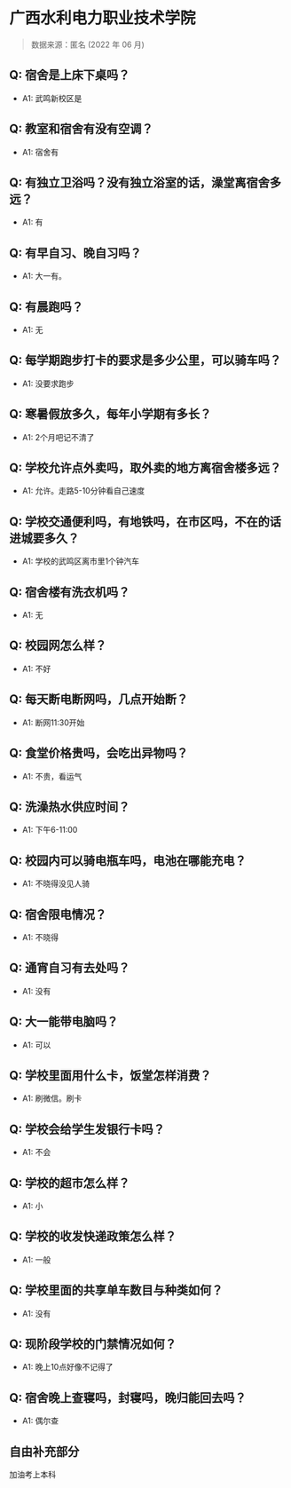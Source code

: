 # 广西水利电力职业技术学院

> 数据来源：匿名 (2022 年 06 月)

## Q: 宿舍是上床下桌吗？

- A1: 武鸣新校区是

## Q: 教室和宿舍有没有空调？

- A1: 宿舍有

## Q: 有独立卫浴吗？没有独立浴室的话，澡堂离宿舍多远？

- A1: 有

## Q: 有早自习、晚自习吗？

- A1: 大一有。

## Q: 有晨跑吗？

- A1: 无

## Q: 每学期跑步打卡的要求是多少公里，可以骑车吗？

- A1: 没要求跑步

## Q: 寒暑假放多久，每年小学期有多长？

- A1: 2个月吧记不清了

## Q: 学校允许点外卖吗，取外卖的地方离宿舍楼多远？

- A1: 允许。走路5-10分钟看自己速度

## Q: 学校交通便利吗，有地铁吗，在市区吗，不在的话进城要多久？

- A1: 学校的武鸣区离市里1个钟汽车

## Q: 宿舍楼有洗衣机吗？

- A1: 无

## Q: 校园网怎么样？

- A1: 不好

## Q: 每天断电断网吗，几点开始断？

- A1: 断网11:30开始

## Q: 食堂价格贵吗，会吃出异物吗？

- A1: 不贵，看运气

## Q: 洗澡热水供应时间？

- A1: 下午6-11:00

## Q: 校园内可以骑电瓶车吗，电池在哪能充电？

- A1: 不晓得没见人骑

## Q: 宿舍限电情况？

- A1: 不晓得

## Q: 通宵自习有去处吗？

- A1: 没有

## Q: 大一能带电脑吗？

- A1: 可以

## Q: 学校里面用什么卡，饭堂怎样消费？

- A1: 刷微信。刷卡

## Q: 学校会给学生发银行卡吗？

- A1: 不会

## Q: 学校的超市怎么样？

- A1: 小

## Q: 学校的收发快递政策怎么样？

- A1: 一般

## Q: 学校里面的共享单车数目与种类如何？

- A1: 没有

## Q: 现阶段学校的门禁情况如何？

- A1: 晚上10点好像不记得了

## Q: 宿舍晚上查寝吗，封寝吗，晚归能回去吗？

- A1: 偶尔查

## 自由补充部分

加油考上本科